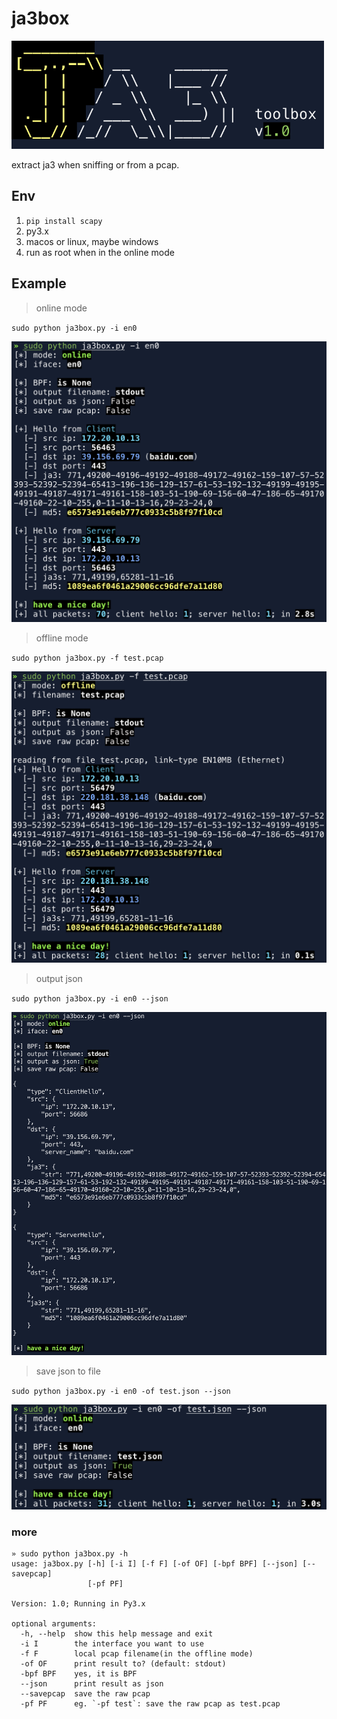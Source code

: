 # ja3box

<img src="/pics/logo.png" width="500">

extract ja3 when sniffing or from a pcap.

## Env

1. `pip install scapy`
2. py3.x
3. macos or linux, maybe windows
4. run as root when in the online mode

## Example
> online mode

`sudo python ja3box.py -i en0`

<img src="/pics/online.png" width="600">

> offline mode

`sudo python ja3box.py -f test.pcap`

<img src="/pics/offline.png" width="600">

> output json

`sudo python ja3box.py -i en0 --json`

<img src="/pics/output-json.png">

> save json to file

`sudo python ja3box.py -i en0 -of test.json --json`

<img src="/pics/output-json-to-file.png" width="600">

### more
```
» sudo python ja3box.py -h
usage: ja3box.py [-h] [-i I] [-f F] [-of OF] [-bpf BPF] [--json] [--savepcap]
                 [-pf PF]

Version: 1.0; Running in Py3.x

optional arguments:
  -h, --help  show this help message and exit
  -i I        the interface you want to use
  -f F        local pcap filename(in the offline mode)
  -of OF      print result to? (default: stdout)
  -bpf BPF    yes, it is BPF
  --json      print result as json
  --savepcap  save the raw pcap
  -pf PF      eg. `-pf test`: save the raw pcap as test.pcap

```

